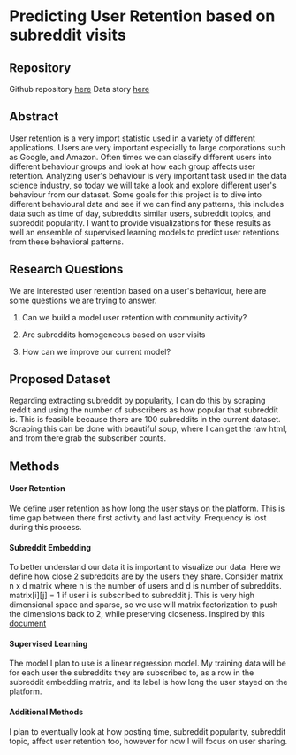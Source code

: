 # Predicting User Retention based on subreddit visits

## Repository

Github repository [here](https://github.com/alacwong/d25-project)
Data story [here](https://medium.com/@mr.6902spades/exploring-user-retention-on-community-visits-f3d8436c34b5)

##  Abstract
User retention is a very import statistic used in a variety of different applications.
Users are very important especially to large corporations such as Google, and Amazon.
Often times we can classify different users into different behaviour groups and look
at how each group affects user retention. Analyzing user's behaviour is very important
task used in the data science industry, so today we will take a look and explore
different user's behaviour from our dataset. Some goals for this project is to
dive into different behavioural data and see if we can find any patterns, this includes
data such as time of day, subreddits similar users, subreddit
topics, and subreddit popularity. I want to provide visualizations for these results 
as well an ensemble of supervised learning models to predict user retentions 
from these behavioral patterns.

## Research Questions 

We are interested user retention based on a user's behaviour, here are some questions
we are trying to answer.

1. Can we build a model user retention with community activity?

2. Are subreddits homogeneous based on user visits

3. How can we improve our current model?


## Proposed Dataset

Regarding extracting subreddit by popularity, I can do this by scraping reddit
and using the number of subscribers as how popular that subreddit is. This is feasible
because there are 100 subreddits in the current dataset. Scraping this can be done with
beautiful soup, where I can get the raw html, and from there grab the subscriber counts.

## Methods

#### User Retention
We define user retention as how long the user stays on the platform. This is time gap
between there first activity and last activity. Frequency is lost during this process.

#### Subreddit Embedding
To better understand our data it is important to visualize our data. Here we define
how close 2 subreddits are by the users they share. Consider matrix n x d matrix where
n is the number of users and d is number of subreddits. matrix[i][j] = 1 if user i
is subscribed to subreddit j. This is very high dimensional space and sparse, so we
use will matrix factorization to push the dimensions back to 2, 
while preserving closeness. Inspired by this [document](https://developers.google.com/machine-learning/recommendation/collaborative/matrix)

#### Supervised Learning
The model I plan to use is a linear regression model. My training data will be for each user
the subreddits they are subscribed to, as a row in the subreddit embedding matrix, and its label
is how long the user stayed on the platform.

#### Additional Methods
I plan to eventually look at how posting time, subreddit popularity, subreddit topic,
affect user retention too, however for now I will focus on user sharing.
 
